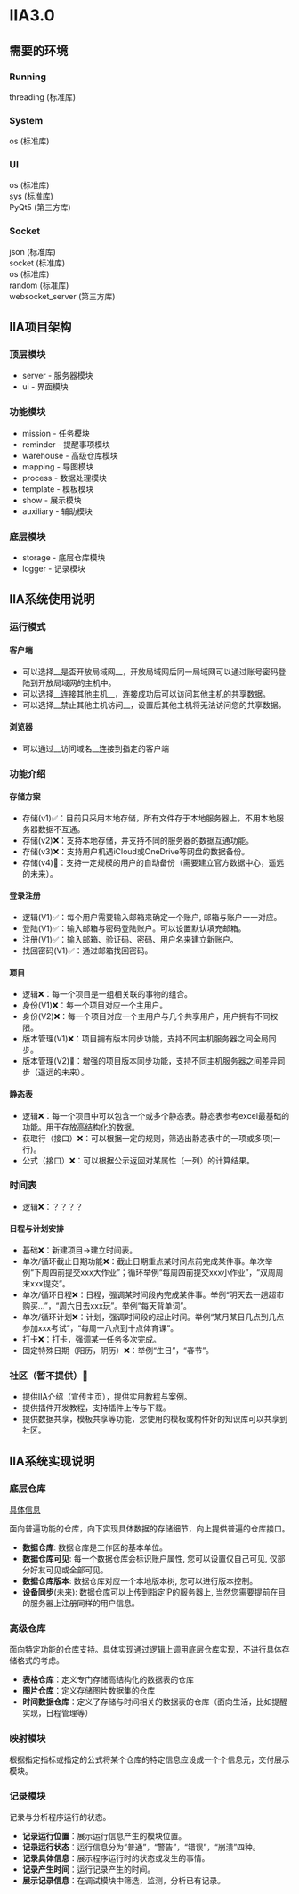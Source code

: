# IIA3.0  
## 需要的环境  

### Running
threading (标准库)  

### System
os (标准库)  

### UI  
os (标准库)  
sys (标准库)  
PyQt5 (第三方库)  

### Socket  
json  (标准库)  
socket  (标准库)  
os  (标准库)  
random  (标准库)  
websocket_server (第三方库)  

## IIA项目架构
### 顶层模块
* server - 服务器模块
* ui - 界面模块
### 功能模块
* mission - 任务模块
* reminder - 提醒事项模块
* warehouse - 高级仓库模块
* mapping - 导图模块
* process - 数据处理模块
* template - 模板模块
* show - 展示模块
* auxiliary - 辅助模块
### 底层模块
* storage - 底层仓库模块
* logger - 记录模块


## IIA系统使用说明
### 运行模式

#### 客户端

* 可以选择__是否开放局域网__，开放局域网后同一局域网可以通过账号密码登陆到开放局域网的主机中。
* 可以选择__连接其他主机__，连接成功后可以访问其他主机的共享数据。
* 可以选择__禁止其他主机访问__，设置后其他主机将无法访问您的共享数据。

#### 浏览器

* 可以通过__访问域名__连接到指定的客户端



### 功能介绍

#### 存储方案

* 存储(v1)✅：目前只采用本地存储，所有文件存于本地服务器上，不用本地服务器数据不互通。
* 存储(v2)❌：支持本地存储，并支持不同的服务器的数据互通功能。
* 存储(v3)❌：支持用户机遇iCloud或OneDrive等网盘的数据备份。
* 存储(v4)🔖：支持一定规模的用户的自动备份（需要建立官方数据中心，遥远的未来）。

#### 登录注册

* 逻辑(V1)✅：每个用户需要输入邮箱来确定一个账户, 邮箱与账户一一对应。
* 登陆(V1)✅：输入邮箱与密码登陆账户。可以设置默认填充邮箱。
* 注册(V1)✅：输入邮箱、验证码、密码、用户名来建立新账户。
* 找回密码(V1)✅：通过邮箱找回密码。

#### 项目

* 逻辑❌：每一个项目是一组相关联的事物的组合。
* 身份(V1)❌：每一个项目对应一个主用户。
* 身份(V2)❌：每一个项目对应一个主用户与几个共享用户，用户拥有不同权限。
* 版本管理(V1)❌：项目拥有版本同步功能，支持不同主机服务器之间全局同步。
* 版本管理(V2)🔖：增强的项目版本同步功能，支持不同主机服务器之间差异同步（遥远的未来）。

#### 静态表

* 逻辑❌：每一个项目中可以包含一个或多个静态表。静态表参考excel最基础的功能。用于存放高结构化的数据。
* 获取行（接口）❌：可以根据一定的规则，筛选出静态表中的一项或多项(一行)。
* 公式（接口）❌：可以根据公示返回对某属性（一列）的计算结果。

### 时间表

* 逻辑❌：？？？？

#### 日程与计划安排

* 基础❌：新建项目->建立时间表。
* 单次/循环截止日期功能❌：截止日期重点某时间点前完成某件事。单次举例“下周四前提交xxx大作业”；循环举例“每周四前提交xxx小作业”，“双周周末xxx提交”。
* 单次/循环日程❌：日程，强调某时间段内完成某件事。举例“明天去一趟超市购买...”，“周六日去xxx玩”。举例“每天背单词”。
* 单次/循环计划❌：计划，强调时间段的起止时间。举例“某月某日几点到几点参加xxx考试”，“每周一八点到十点体育课”。
* 打卡❌：打卡，强调某一任务多次完成。
* 固定特殊日期（阳历，阴历）❌：举例“生日”，“春节”。

### 社区（暂不提供）🔖

* 提供IIA介绍（宣传主页），提供实用教程与案例。
* 提供插件开发教程，支持插件上传与下载。
* 提供数据共享，模板共享等功能，您使用的模板或构件好的知识库可以共享到社区。



## IIA系统实现说明

### 底层仓库

[具体信息](./storage/README.md)

面向普遍功能的仓库，向下实现具体数据的存储细节，向上提供普遍的仓库接口。

* __数据仓库__: 数据仓库是工作区的基本单位。  
* __数据仓库可见__: 每一个数据仓库会标识账户属性, 您可以设置仅自己可见, 仅部分好友可见或全部可见。  
* __数据仓库版本__: 数据仓库对应一个本地版本树, 您可以进行版本控制。  
* __设备同步__(未来): 数据仓库可以上传到指定IP的服务器上, 当然您需要提前在目的服务器上注册同样的用户信息。

### 高级仓库

面向特定功能的仓库支持。具体实现通过逻辑上调用底层仓库实现，不进行具体存储格式的考虑。

* __表格仓库__：定义专门存储高结构化的数据表的仓库
* __图片仓库__：定义存储图片数据集的仓库
* __时间数据仓库__：定义了存储与时间相关的数据表的仓库（面向生活，比如提醒实现，日程管理等）

### 映射模块

根据指定指标或指定的公式将某个仓库的特定信息应设成一个个信息元，交付展示模块。

### 记录模块

记录与分析程序运行的状态。

* __记录运行位置__：展示运行信息产生的模块位置。
* __记录运行状态__：运行信息分为“普通”，“警告”，“错误”，“崩溃”四种。
* __记录具体信息__：展示程序运行时的状态或发生的事情。
* __记录产生时间__：运行记录产生的时间。
* __展示记录信息__：在调试模块中筛选，监测，分析已有记录。


